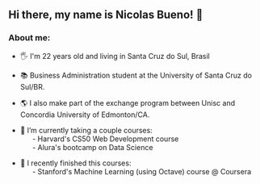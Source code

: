 ## Hi there, my name is Nicolas Bueno! 👋

### About me:

- 🖐 I'm 22 years old and living in Santa Cruz do Sul, Brasil <br />

- 📚 Business Administration student at the University of Santa Cruz do Sul/BR. 
- 🌎 I also make part of the exchange program between Unisc and Concordia University of Edmonton/CA. 

- 🌱 I’m currently taking a couple courses: <br />
&nbsp;&nbsp;&nbsp;&nbsp;&nbsp;&nbsp;- Harvard's CS50 Web Development course <br />
&nbsp;&nbsp;&nbsp;&nbsp;&nbsp;&nbsp;- Alura's bootcamp on Data Science

- 📖 I recently finished this courses: <br />
&nbsp;&nbsp;&nbsp;&nbsp;&nbsp;&nbsp;- Stanford's Machine Learning (using Octave) course @ Coursera
